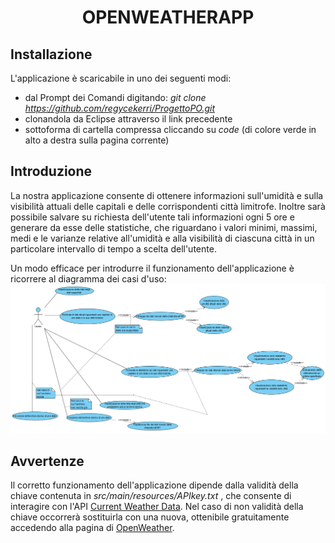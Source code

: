 <h1 align="center"> OPENWEATHERAPP </h1>

## Installazione

L'applicazione è scaricabile in uno dei seguenti modi:
* dal Prompt dei Comandi digitando:  <i> git clone https://github.com/regycekerri/ProgettoPO.git </i>
* clonandola da Eclipse attraverso il link precedente
* sottoforma di cartella compressa cliccando su <i>code</i> (di colore verde in alto a destra sulla pagina   corrente)

## Introduzione
 
La nostra applicazione consente di ottenere informazioni sull'umidità e sulla visibilità attuali delle capitali e delle corrispondenti città limitrofe. Inoltre sarà possibile salvare su richiesta dell'utente tali informazioni ogni 5 ore e generare da esse delle statistiche, che riguardano i valori minimi, massimi, medi e le varianze relative all'umidità e alla visibilità di ciascuna città in un particolare intervallo di tempo a scelta dell'utente.

Un modo efficace per introdurre il funzionamento dell'applicazione è ricorrere al diagramma dei casi d'uso:
![alt text](https://github.com/regycekerri/ProgettoPO/blob/master/UML/Diagramma%20dei%20casi%20d'uso.png)

## Avvertenze

Il corretto funzionamento dell'applicazione dipende dalla validità della chiave contenuta in <i> src/main/resources/APIkey.txt </i>, che consente di interagire con l'API [Current Weather Data](https://openweathermap.org/current#cycle).
Nel caso di non validità della chiave occorrerà sostituirla con una nuova, ottenibile gratuitamente accedendo alla pagina di [OpenWeather](https://openweathermap.org/).
